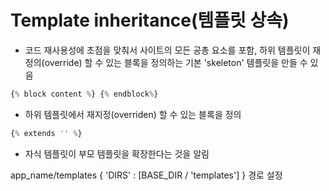 # Template inheritance(템플릿 상속)

- 코드 재사용성에 초점을 맞춰서 사이트의 모든 공총 요소를 포함, 하위 템플릿이 재정의(override) 할 수 있는 블록을 정의하는 기본 'skeleton' 템플릿을 만들 수 있음



```python
{% block content %} {% endblock%}
```

- 하위 템플릿에서 재지정(overriden) 할 수 있는 블록을 정의



```python
{% extends '' %}
```

- 자식 템플릿이 부모 템플릿을 확장한다는 것을 알림



app_name/templates { 'DIRS' : [BASE_DIR / 'templates'] } 경로 설정